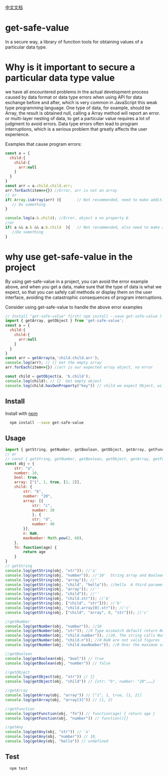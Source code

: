 
[中文文档](https://github.com/huweicool/get-safe-value/blob/master/README-Chinese.md)

# get-safe-value

 In a secure way, a library of function tools for obtaining values of a particular data type.

#  Why is it important to secure a particular data type value

we have all encountered problems in the actual development process caused by data format or data type errors when using API for data exchange before and after, which is very common in JavaScript this weak type programming language. One type of data, for example, should be Array, the result is obtained null, calling a Array method will report an error. or multi-layer nesting of data, to get a particular value requires a lot of judgment to avoid errors. Data type errors often lead to program interruptions, which is a serious problem that greatly affects the user experience.

Examples that cause program errors:

```js
const a = {
  child:{
    child:{
      arr:null
    }
  }
}
const arr = a.child.child.arr;
arr.forEach(item=>{}) //Error, arr is not an array
// or
if( Array.isArray(arr) ){		// Not recommended, need to make additional judgment
   // Do something
}

console.log(a.b.child); //Error, object a no property b
//or
if( a && a.b && a.b.child  ){	// Not recommended, also need to make additional judgment
   //Do something
}
```

#  why use get-safe-value in the project

 By using get-safe-value in a project, you can avoid the error example above, and when you get a data, make sure that the type of data is what we expect, so that you can safely call methods or display them on the user interface, avoiding the catastrophic consequences of program interruptions.

Consider using get-safe-value to handle the above error examples

```js
// Install "get-safe-value" first( npm install --save get-safe-value )
import { getArray, getObject } from 'get-safe-value';
const a = {
  child:{
    child:{
      arr:null
    }
  }
}
const arr = getArray(a,'child.child.arr');
console.log(arr); // [] Get the empty array
arr.forEach(item=>{}) //arr is our expected array object, no error

const child = getObject(a, 'b.child');
console.log(child); // {}  Get empty object
console.log(child.hasOwnProperty("key")) // child we expect Object, will not report errors

```


## Install

Install with [npm](https://www.npmjs.com/package/get-safe-value)

```sh
  npm install --save get-safe-value
```


## Usage

```js
import { getString, getNumber, getBoolean, getObject, getArray, getFunction, getAny } from 'get-safe-value';
// or
// const { getString, getNumber, getBoolean, getObject, getArray, getFunction, getAny } =  require('get-safe-value');
const obj = {
	str: "a",
	number: 10,
	bool: true,
	array: ["1", 1, true, [1, 2]],
	child: {
		str: "b",
		number: "20",
		array: [{
			str: "c",
			number: 30
			}, {
			str: "d",
			number: 40
		}],
		n: NaN,
		maxNumber: Math.pow(2, 60),
	},
	fn: function(age) {
		return age
	}
}
// getString
console.log(getString(obj, "str")); //'a'
console.log(getString(obj, "number")); //'10'  String array and Boolean, both call String constructor to String type
console.log(getString(obj, "array")); //''
console.log(getString(obj, "child", "hello")); //hello  A third parameter is the default value, return the default value if the value of String type can not be obtained correctly.
console.log(getString(obj, "array")); //''
console.log(getString(obj, "child")); //''
console.log(getString(obj, "child.str")); //'b'
console.log(getString(obj, ["child", "str"])); //'b'
console.log(getString(obj, "child.array[0].str")); //'c'
console.log(getString(obj, ["child", "array", 0, "str"])); //'c'

//getNumber
console.log(getNumber(obj, "number")); //10
console.log(getNumber(obj, "str")); //0 Type mismatch default return Number：0 Number：0
console.log(getNumber(obj, "child.number")); //20, The string calls Number constructor to Number type
console.log(getNumber(obj, "child.n")); //0 NaN are not valid figures
console.log(getNumber(obj, "child.maxNumber")); //0 Over the maximum safe number value: Math.pow(2,53)-1.

//getBoolean
console.log(getBoolean(obj, "bool")) // true
console.log(getBoolean(obj, "number")) // false

//getObject
console.log(getObject(obj, "str")) // {}
console.log(getObject(obj, "child")) // {str: "b", number: "20",……}

//getArray
console.log(getArray(obj, "array")) // ["1", 1, true, [1, 2]]
console.log(getArray(obj, "array[3]")) // [1, 2]

//getFunction
console.log(getFunction(obj, "fn")) // function(age) { return age }
console.log(getFunction(obj, "number")) // function(){}

//getAny
console.log(getAny(obj, "str")) // 'a'
console.log(getAny(obj, "number")) // 10,
console.log(getAny(obj, "hello")) // undefined
```



## Test

```sh
  npm test
```